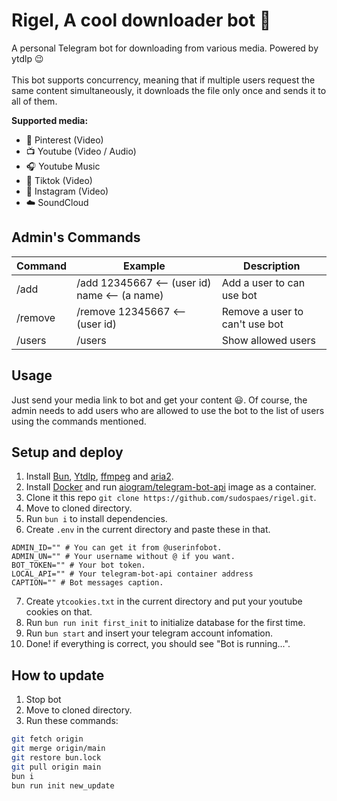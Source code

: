 # Rigel, A cool downloader bot 🌠

A personal Telegram bot for downloading from various media. Powered by ytdlp 😉
<br/>
<br/>
This bot supports concurrency, meaning that if multiple users request the same content simultaneously, it downloads the file only once and sends it to all of them.

**Supported media:**

- 📌 Pinterest (Video)
- 📺 Youtube (Video / Audio)
- 🎧 Youtube Music
- 👯 Tiktok (Video)
- 📸 Instagram (Video)
- ☁️ SoundCloud

## Admin's Commands

| Command | Example                                       | Description                    |
| ------- | --------------------------------------------- | ------------------------------ |
| /add    | /add 12345667 <-- (user id) name <-- (a name) | Add a user to can use bot      |
| /remove | /remove 12345667 <-- (user id)                | Remove a user to can't use bot |
| /users  | /users                                        | Show allowed users             |

## Usage

Just send your media link to bot and get your content 😃. Of course, the admin needs to add users who are allowed to use the bot to the list of users using the commands mentioned.

## Setup and deploy

1.  Install [Bun](https://bun.sh), [Ytdlp](https://github.com/yt-dlp/yt-dlp/wiki/Installation#installing-the-release-binary), [ffmpeg](https://ffmpeg.org/) and [aria2](https://github.com/aria2/aria2).
2.  Install [Docker](https://docs.docker.com/engine/install/) and run [aiogram/telegram-bot-api](https://hub.docker.com/r/aiogram/telegram-bot-api) image as a container.
3.  Clone it this repo `git clone https://github.com/sudospaes/rigel.git`.
4.  Move to cloned directory.
5.  Run `bun i` to install dependencies.
6.  Create `.env` in the current directory and paste these in that.

```env
ADMIN_ID="" # You can get it from @userinfobot.
ADMIN_UN="" # Your username without @ if you want.
BOT_TOKEN="" # Your bot token.
LOCAL_API="" # Your telegram-bot-api container address
CAPTION="" # Bot messages caption.
```

7. Create `ytcookies.txt` in the current directory and put your youtube cookies on that.
8. Run `bun run init first_init` to initialize database for the first time.
9. Run `bun start` and insert your telegram account infomation.
10. Done! if everything is correct, you should see "Bot is running...".

## How to update

1. Stop bot
2. Move to cloned directory.
3. Run these commands:

```bash
git fetch origin
git merge origin/main
git restore bun.lock
git pull origin main
bun i
bun run init new_update

```
